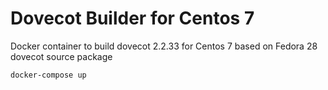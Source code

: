 # Dovecot Builder for Centos 7
Docker container to build dovecot 2.2.33 for Centos 7 based on Fedora 28 dovecot source package

```
docker-compose up
```
